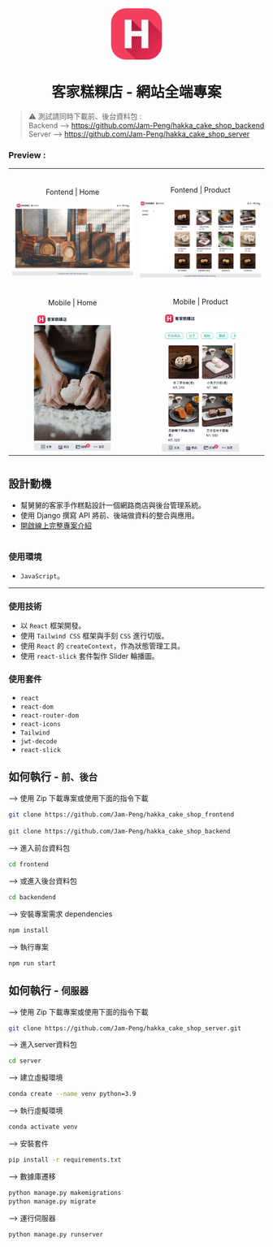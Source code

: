 
<div align="center">
<img width="20%" src="./public/logo.png">

# 客家糕粿店 - 網站全端專案
</div>

> ⚠ 測試請同時下載前、後台資料包 : <br>
Backend --> https://github.com/Jam-Peng/hakka_cake_shop_backend <br>
Server --> https://github.com/Jam-Peng/hakka_cake_shop_server

###  Preview :

<table width="100%"> 
<tr>
<td width="50%">      
&nbsp; 
<br>
<p align="center">
  Fontend | Home
</p>
<img src="./public/front_home.png">
</td> 
<td width="50%">
<br>
<p align="center">
  Fontend | Product 
</p>
<img src="./public/front_product.png">
</td>
</tr>
<tr>
<td width="50%">      
&nbsp; 
<br>
<p align="center">
  Mobile | Home
</p>
<center>
<img src="./public/mobile_home.png" width='65%'>
</center>
</td> 
<td width="50%">
<br>
<p align="center">
  Mobile | Product 
</p>
<center>
<img src="./public/mobile_product.png" width='65%'>
</center>
</td>
</tr>
</table>

#

## 設計動機
- 幫舅舅的客家手作糕點設計一個網路商店與後台管理系統。
- 使用 Django 撰寫 API 將前、後端做資料的整合與應用。
- <a href="https://drive.google.com/file/d/1MIN3X9e8rf6s-wNaw6T52tyrQcTn7GsT/view?usp=sharing" target="_blank">開啟線上完整專案介紹</a>


#
### 使用環境
- `JavaScript`。

---
### 使用技術
- 以 `React` 框架開發。
- 使用 `Tailwind CSS` 框架與手刻 `CSS` 進行切版。
- 使用 `React` 的 `createContext`，作為狀態管理工具。
- 使用 `react-slick` 套件製作 Slider 輪播圖。

### 使用套件
- `react`
- `react-dom`
- `react-router-dom`
- `react-icons`
- `Tailwind`
- `jwt-decode`
- `react-slick`


## 如何執行 - `前、後台`
--> 使用 Zip 下載專案或使用下面的指令下載
```bash
git clone https://github.com/Jam-Peng/hakka_cake_shop_frontend

git clone https://github.com/Jam-Peng/hakka_cake_shop_backend
```

--> 進入前台資料包
```bash
cd frontend
```

--> 或進入後台資料包
```bash
cd backendend
```

--> 安裝專案需求 dependencies
```bash
npm install
```

--> 執行專案
```bash
npm run start
```

## 如何執行 - `伺服器`
--> 使用 Zip 下載專案或使用下面的指令下載
```bash
git clone https://github.com/Jam-Peng/hakka_cake_shop_server.git
```

--> 進入server資料包
```bash
cd server
```

--> 建立虛擬環境
```bash
conda create --name venv python=3.9
```

--> 執行虛擬環境
```bash
conda activate venv
```

--> 安裝套件
```bash
pip install -r requirements.txt
```

--> 數據庫遷移
```bash
python manage.py makemigrations
python manage.py migrate
```

--> 運行伺服器
```bash
python manage.py runserver
```
